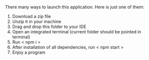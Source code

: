 There many ways to launch this application. Here is just one of them:

1. Download a zip file
2. Unzip it in your machine
3. Drag and drop this folder to your IDE
4. Open an integrated terminal (current folder should be pointed in terminal)
5. Run <   npm i  >
6. After installation of all dependencies, run  <   npm start  >
7. Enjoy a program
